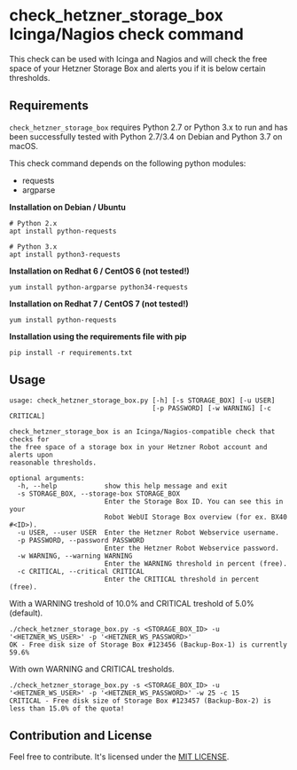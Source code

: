 # check_hetzner_storage_box Icinga/Nagios check command

This check can be used with Icinga and Nagios and will check the free space of your Hetzner Storage Box and alerts you if it is below certain thresholds.

## Requirements

`check_hetzner_storage_box` requires Python 2.7 or Python 3.x to run and has been successfully tested with Python 2.7/3.4 on Debian and Python 3.7 on macOS.

This check command depends on the following python modules:
 * requests
 * argparse

**Installation on Debian / Ubuntu**
```
# Python 2.x
apt install python-requests

# Python 3.x
apt install python3-requests
```

**Installation on Redhat 6 / CentOS 6 (not tested!)**
```
yum install python-argparse python34-requests
```

**Installation on Redhat 7 / CentOS 7 (not tested!)**
```
yum install python-requests
```

**Installation using the requirements file with pip**
```
pip install -r requirements.txt
```

## Usage

```
usage: check_hetzner_storage_box.py [-h] [-s STORAGE_BOX] [-u USER]
                                    [-p PASSWORD] [-w WARNING] [-c CRITICAL]

check_hetzner_storage_box is an Icinga/Nagios-compatible check that checks for
the free space of a storage box in your Hetzner Robot account and alerts upon
reasonable thresholds.

optional arguments:
  -h, --help            show this help message and exit
  -s STORAGE_BOX, --storage-box STORAGE_BOX
                        Enter the Storage Box ID. You can see this in your
                        Robot WebUI Storage Box overview (for ex. BX40 #<ID>).
  -u USER, --user USER  Enter the Hetzner Robot Webservice username.
  -p PASSWORD, --password PASSWORD
                        Enter the Hetzner Robot Webservice password.
  -w WARNING, --warning WARNING
                        Enter the WARNING threshold in percent (free).
  -c CRITICAL, --critical CRITICAL
                        Enter the CRITICAL threshold in percent (free).
```

With a WARNING treshold of 10.0% and CRITICAL treshold of 5.0% (default).
```
./check_hetzner_storage_box.py -s <STORAGE_BOX_ID> -u '<HETZNER_WS_USER>' -p '<HETZNER_WS_PASSWORD>'
OK - Free disk size of Storage Box #123456 (Backup-Box-1) is currently 59.6%
```

With own WARNING and CRITICAL tresholds.

```
./check_hetzner_storage_box.py -s <STORAGE_BOX_ID> -u '<HETZNER_WS_USER>' -p '<HETZNER_WS_PASSWORD>' -w 25 -c 15
CRITICAL - Free disk size of Storage Box #123457 (Backup-Box-2) is less than 15.0% of the quota!
```

## Contribution and License

Feel free to contribute. It's licensed under the [MIT LICENSE](LICENSE).
